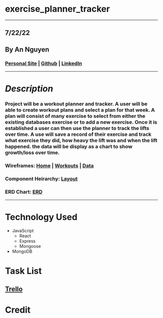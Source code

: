 # **exercise_planner_tracker**

---

## 7/22/22

## By An Nguyen

### [Personal Site](http://google.com) | [Github](https://github.com/atn95/) | [LinkedIn](https://www.linkedin.com/in/atn95/)

---

# **_Description_**

### Project will be a workout planner and tracker. A user will be able to create workout plans and select a plan for that week. A plan will consist of many exercise to select from either the existing databases exercise or to add a new exercise. Once it is established a user can then use the planner to track the lifts over time. A use will save a record of their exercise and track what exercise they did, how heavy the lift was and when the lift happened. the data will be display as a chart to show growth/loss over time.

### Wireframes: [Home](https://wireframe.cc/VRAjoD) | [Workouts](https://wireframe.cc/gPQar6) | [Data](https://wireframe.cc/9BO2xz)

### Component Heirarchy: [Layout](https://drive.google.com/file/d/1EGm5_cY-rpOj14DkMjwr4mzWTsNvIAYd/view?usp=sharing)

### ERD Chart: [ERD](https://drive.google.com/file/d/15NvatIADm6z2u9Ciwt2ENu4-SMPvRNQn/view?usp=sharing)

---

# **Technology Used**

- JavaScript
  - React
  - Express
  - Mongoose
- MongoDB

# Task List

## [Trello](https://trello.com/invite/b/uzFCM5p2/db3d7ca576a9d96bd6ac82a4cebedc9d/workout-app)

# Credit
